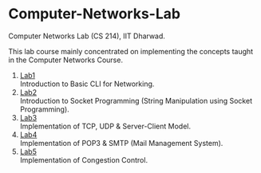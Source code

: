 # Computer-Networks-Lab
Computer Networks Lab (CS 214), IIT Dharwad.

This lab course mainly concentrated on implementing the concepts taught in the Computer Networks Course.

1. [Lab1](https://github.com/rishitsaiya/Computer-Networks-Lab/tree/master/Lab-1) </br>
    Introduction to Basic CLI for Networking.
2. [Lab2](https://github.com/rishitsaiya/Computer-Networks-Lab/tree/master/Lab-2) </br>
    Introduction to Socket Programming (String Manipulation using Socket Programming).
3. [Lab3](https://github.com/rishitsaiya/Computer-Networks-Lab/tree/master/Lab-3) </br>
    Implementation of TCP, UDP & Server-Client Model.
4. [Lab4](https://github.com/rishitsaiya/Computer-Networks-Lab/tree/master/Lab-4) </br>
    Implementation of POP3 & SMTP (Mail Management System).
5. [Lab5](https://github.com/rishitsaiya/Computer-Networks-Lab/tree/master/Lab-5) </br>
    Implementation of Congestion Control.
